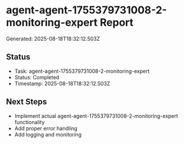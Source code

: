 # agent-agent-1755379731008-2-monitoring-expert Report

Generated: 2025-08-18T18:32:12.503Z

## Status
- Task: agent-agent-1755379731008-2-monitoring-expert
- Status: Completed
- Timestamp: 2025-08-18T18:32:12.503Z

## Next Steps
- Implement actual agent-agent-1755379731008-2-monitoring-expert functionality
- Add proper error handling
- Add logging and monitoring
